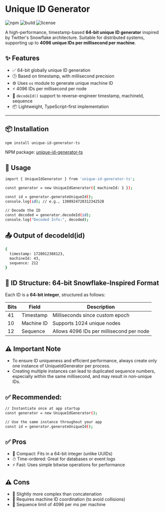 # Unique ID Generator

![npm](https://img.shields.io/npm/v/unique-id-generator-ts?color=blue) ![build](https://img.shields.io/badge/build-passing-brightgreen) ![license](https://img.shields.io/npm/l/unique-id-generator-ts)

A high-performance, timestamp-based **64-bit unique ID generator** inspired by Twitter's Snowflake architecture. Suitable for distributed systems, supporting up to **4096 unique IDs per millisecond per machine**.

## ✨ Features

- ✅ 64-bit globally unique ID generation
- 🕒 Based on timestamp, with millisecond precision
- ⚙️ Uses `os` module to generate unique machine ID
- ⚡️ 4096 IDs per millisecond per node
- 🧩 `decodeId()` support to reverse-engineer timestamp, machineId, sequence
- 📦 Lightweight, TypeScript-first implementation

---

## 📦 Installation

```bash
npm install unique-id-generator-ts
```

NPM package: [unique-id-generator-ts](https://www.npmjs.com/package/unique-id-generator-ts)

## 🚀 Usage

```bash
import { UniqueIdGenerator } from 'unique-id-generator-ts';

const generator = new UniqueIdGenerator({ machineId: 1 });

const id = generator.generateUniqueId();
console.log(id); // e.g., 1308924728312342528

// Decode the ID
const decoded = generator.decodeId(id);
console.log("Decoded Info:", decoded);

```

## 📤 Output of decodeId(id)

```bash
{
  timestamp: 1728012388123,
  machineId: 43,
  sequence: 212
}
```

## 🧠 ID Structure: 64-bit Snowflake-Inspired Format

Each ID is a **64-bit integer**, structured as follows:

| Bits | Field      | Description                              |
| ---- | ---------- | ---------------------------------------- |
| 41   | Timestamp  | Milliseconds since custom epoch          |
| 10   | Machine ID | Supports 1024 unique nodes               |
| 12   | Sequence   | Allows 4096 IDs per millisecond per node |

## ⚠️ Important Note

- To ensure ID uniqueness and efficient performance, always create only one instance of UniqueIdGenerator per process.
- Creating multiple instances can lead to duplicated sequence numbers, especially within the same millisecond, and may result in non-unique IDs.

## ✅ Recommended:

```bash
// Instantiate once at app startup
const generator = new UniqueIdGenerator();

// Use the same instance throughout your app
const id = generator.generateUniqueId();
```

## ✅ Pros

- 📏 Compact: Fits in a 64-bit integer (unlike UUIDs)
- ⏱ Time-ordered: Great for databases or event logs
- ⚡️ Fast: Uses simple bitwise operations for performance

## ⚠️ Cons

- 🧩 Slightly more complex than concatenation
- 🔐 Requires machine ID coordination (to avoid collisions)
- 🔁 Sequence limit of 4096 per ms per machine
